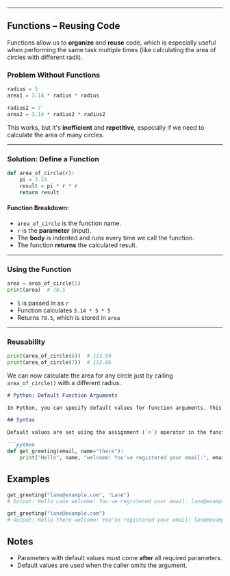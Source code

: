 
---

## Functions – Reusing Code

Functions allow us to **organize** and **reuse** code, which is especially useful when performing the same task multiple times (like calculating the area of circles with different radii).

### Problem Without Functions

```python
radius = 5
area1 = 3.14 * radius * radius

radius2 = 7
area2 = 3.14 * radius2 * radius2
```

This works, but it's **inefficient** and **repetitive**, especially if we need to calculate the area of many circles.

---

### Solution: Define a Function

```python
def area_of_circle(r):
    pi = 3.14
    result = pi * r * r
    return result
```

#### Function Breakdown:

* `area_of_circle` is the function name.
* `r` is the **parameter** (input).
* The **body** is indented and runs every time we call the function.
* The function **returns** the calculated result.

---

### Using the Function

```python
area = area_of_circle(5)
print(area)  # 78.5
```

* `5` is passed in as `r`
* Function calculates `3.14 * 5 * 5`
* Returns `78.5`, which is stored in `area`

---

### Reusability

```python
print(area_of_circle(6))  # 113.04
print(area_of_circle(7))  # 153.86
```

We can now calculate the area for any circle just by calling `area_of_circle()` with a different radius.



````markdown
# Python: Default Function Arguments

In Python, you can specify default values for function arguments. This is useful for making some parameters optional.

## Syntax

Default values are set using the assignment (`=`) operator in the function signature:

```python
def get_greeting(email, name="there"):
    print("Hello", name, "welcome! You've registered your email:", email)
````

## Examples

```python
get_greeting("lane@example.com", "Lane")
# Output: Hello Lane welcome! You've registered your email: lane@example.com

get_greeting("lane@example.com")
# Output: Hello there welcome! You've registered your email: lane@example.com
```

## Notes

* Parameters with default values must come **after** all required parameters.
* Default values are used when the caller omits the argument.





